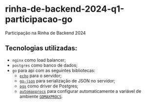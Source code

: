 # rinha-de-backend-2024-q1-participacao-go
Participação na Rinha de Backend 2024 

## Tecnologias utilizadas:
- `nginx` como load balancer;
- `postgres` como banco de dados;
- `go` para api com as seguintes bibliotecas: 
    - [`echo`](https://echo.labstack.com/) para o servidor;
    - [`go-json`](https://github.com/goccy/go-json/) para serialização de JSON no servidor;
    - [`pgx`](https://github.com/jackc/pgx) como driver de Postgres;
    - [`automaxprocs`](https://github.com/uber-go/automaxprocs) para configurar automaticamente a variável de ambiente [`GOMAXPROCS`](https://dave.cheney.net/tag/gomaxprocs).